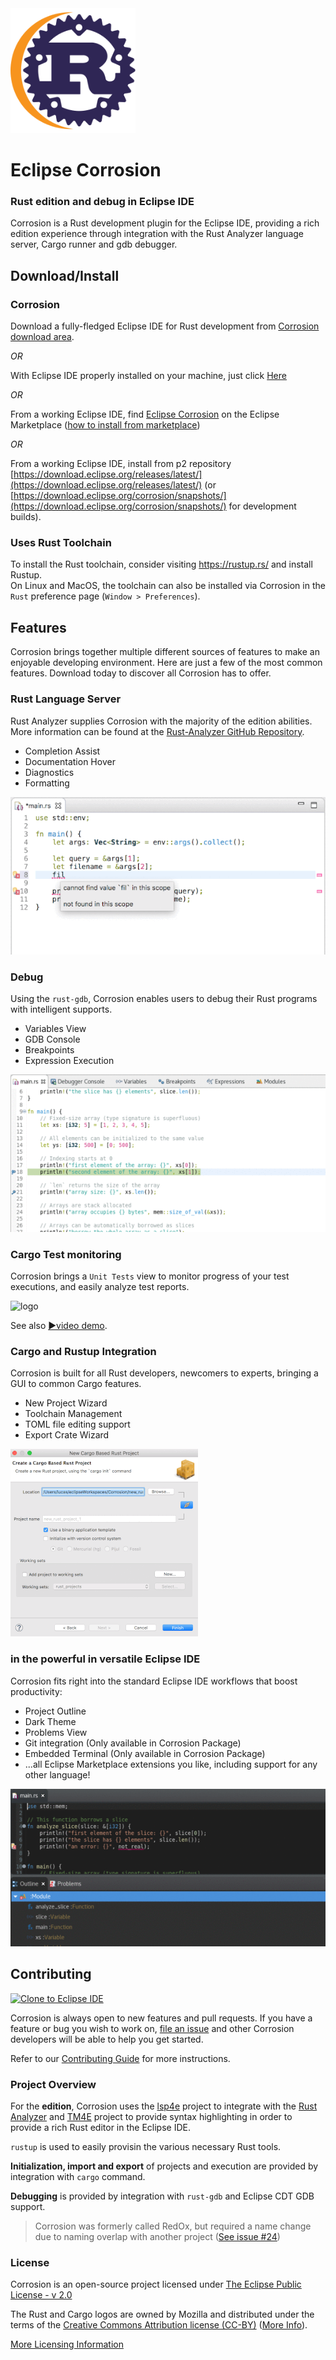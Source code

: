 <img alt="logo" src="./images/corrosionLogo.svg" width="200px"/>

# Eclipse Corrosion
### Rust edition and debug in Eclipse IDE

Corrosion is a Rust development plugin for the Eclipse IDE, providing a rich edition experience through integration with the Rust Analyzer language server, Cargo runner and gdb debugger.

## Download/Install

### Corrosion

Download a fully-fledged Eclipse IDE for Rust development from [Corrosion download area](https://download.eclipse.org/corrosion/releases/latest/products).

*OR*

With Eclipse IDE properly installed on your machine, just click [Here](https://mickaelistria.github.io/redirctToEclipseIDECloneCommand/redirectToMarketplace.html?entryId=3835145)

*OR*

From a working Eclipse IDE, find [Eclipse Corrosion](https://marketplace.eclipse.org/content/eclipse-corrosion) on the Eclipse Marketplace ([how to install from marketplace](https://marketplace.eclipse.org/marketplace-client-intro?mpc_install=3835145))

*OR*

From a working Eclipse IDE, install from p2 repository [https://download.eclipse.org/releases/latest/](https://download.eclipse.org/releases/latest/) (or [https://download.eclipse.org/corrosion/snapshots/](https://download.eclipse.org/corrosion/snapshots/) for development builds).

### Uses Rust Toolchain

To install the Rust toolchain, consider visiting <https://rustup.rs/> and install Rustup.  
On Linux and MacOS, the toolchain can also be installed via Corrosion in the `Rust` preference page (`Window > Preferences`).

## Features

Corrosion brings together multiple different sources of features to make an enjoyable developing environment. Here are just a few of the most common features. Download today to discover all Corrosion has to offer.

### Rust Language Server
Rust Analyzer supplies Corrosion with the majority of the edition abilities. More information can be found at the [Rust-Analyzer GitHub Repository](https://github.com/rust-analyzer/rust-analyzer).
 - Completion Assist
 - Documentation Hover
 - Diagnostics
 - Formatting

![RLS features](images/rls-features.gif)

### Debug
Using the `rust-gdb`, Corrosion enables users to debug their Rust programs with intelligent supports.
 - Variables View
 - GDB Console
 - Breakpoints
 - Expression Execution

![Debug features](images/debug-features.gif)

### Cargo Test monitoring

Corrosion brings a `Unit Tests` view to monitor progress of your test executions, and easily analyze test reports.

<img alt="logo" src="./images/testReports.png" width="600px"/>

See also [▶️video demo](https://www.screencast.com/t/1sgBo0ENGc).

### Cargo and Rustup Integration

Corrosion is built for all Rust developers, newcomers to experts, bringing a GUI to common Cargo features.
 - New Project Wizard
 - Toolchain Management
 - TOML file editing support
 - Export Crate Wizard

![Cargo and Rustup features](images/cargo-features.gif)


### in the powerful in versatile Eclipse IDE

Corrosion fits right into the standard Eclipse IDE workflows that boost productivity:
 - Project Outline
 - Dark Theme
 - Problems View
 - Git integration (Only available in Corrosion Package)
 - Embedded Terminal (Only available in Corrosion Package)
 - ...all Eclipse Marketplace extensions you like, including support for any other language!

![Eclipse features](images/eclipse-features.gif)

## Contributing

<a href="https://mickaelistria.github.io/redirctToEclipseIDECloneCommand/redirect.html"><img src="https://mickaelistria.github.io/redirctToEclipseIDECloneCommand/cloneToEclipseBadge.png" alt="Clone to Eclipse IDE"/></a>

Corrosion is always open to new features and pull requests. If you have a feature or bug you wish to work on, [file an issue](https://github.com/eclipse/corrosion/issues) and other Corrosion developers will be able to help you get started.

Refer to our [Contributing Guide](CONTRIBUTING.md) for more instructions.

### Project Overview

For the **edition**, Corrosion uses the [lsp4e](https://projects.eclipse.org/projects/technology.lsp4e) project to integrate with the [Rust Analyzer](https://github.com/rust-analyzer/rust-analyzer) and [TM4E](https://projects.eclipse.org/projects/technology.tm4e) project to provide syntax highlighting in order to provide a rich Rust editor in the Eclipse IDE.

`rustup` is used to easily provisin the various necessary Rust tools.

**Initialization, import and export** of projects and execution are provided by integration with `cargo` command.

**Debugging** is provided by integration with `rust-gdb` and Eclipse CDT GDB support.

 > Corrosion was formerly called RedOx, but required a name change due to naming overlap with another project ([See issue #24](https://github.com/eclipse/corrosion/issues/24))

### License

Corrosion is an open-source project licensed under [The Eclipse Public License - v 2.0](https://www.eclipse.org/legal/epl-2.0/)

The Rust and Cargo logos are owned by Mozilla and distributed under the terms of the [Creative Commons Attribution license (CC-BY)](https://creativecommons.org/licenses/by/4.0/) ([More Info](https://www.rust-lang.org/en-US/legal.html)).

[More Licensing Information](NOTICE.md)

